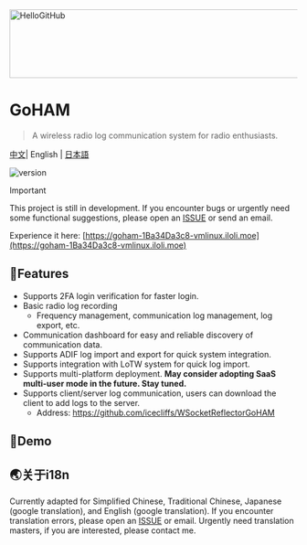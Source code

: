 <img src="D:\Github Resp\GoHAM\README-jp.assets\header.jpg" alt="HelloGitHub" width="520" height="120" />


# GoHAM

> A wireless radio log communication system for radio enthusiasts.

[中文](./README.md)| English | [日本語](./README-jp.md)

![version](https://img.shields.io/github/v/release/IceCliffs/GoHAM?include_prereleases&label=version)

> [!IMPORTANT]
> This project is still in development. If you encounter bugs or urgently need some functional suggestions, please open an [ISSUE](https://github.com/icecliffs/GoHAM/issues) or send an email.

Experience it here: [https://goham-1Ba34Da3c8-vmlinux.iloli.moe](https://goham-1Ba34Da3c8-vmlinux.iloli.moe)

## 🔧Features

- Supports 2FA login verification for faster login.
- Basic radio log recording
  - Frequency management, communication log management, log export, etc.
- Communication dashboard for easy and reliable discovery of communication data.
- Supports ADIF log import and export for quick system integration.
- Supports integration with LoTW system for quick log import.
- Supports multi-platform deployment. **May consider adopting SaaS multi-user mode in the future. Stay tuned.**
- Supports client/server log communication, users can download the client to add logs to the server.
  - Address: https://github.com/icecliffs/WSocketReflectorGoHAM


## 🐴Demo



## 🌏关于i18n

Currently adapted for Simplified Chinese, Traditional Chinese, Japanese (google translation), and English (google translation). If you encounter translation errors, please open an [ISSUE](https://github.com/icecliffs/GoHAM/issues) or email. Urgently need translation masters, if you are interested, please contact me.
